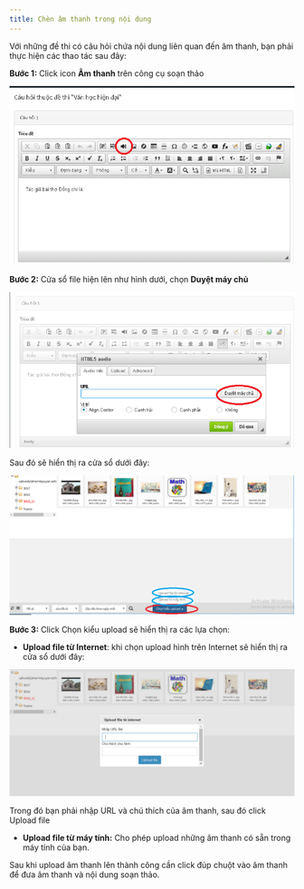 ```yaml
---
title: Chèn âm thanh trong nội dung
---
```



Với những đề thi có câu hỏi chứa nội dung liên quan đến âm thanh, bạn phải thực hiện các thao tác sau đây: 

**Bước 1:** Click icon **Âm thanh** trên công cụ soạn thảo

![](../images/test/them-am-thanh-1.png) 

**Bước 2:** Cửa sổ file hiện lên như hình dưới, chọn **Duyệt máy chủ**

![](../images/test/them-am-thanh-2.png) 

Sau đó sẽ hiển thị ra cửa sổ dưới đây:

![](../images/test/them-am-thanh-3.png) 

**Bước 3:** Click Chọn kiểu upload sẽ hiển thị ra các lựa chọn: 

- **Upload file từ Internet**: khi chọn upload  hình trên Internet sẽ hiển thị ra cửa sổ dưới đây: 

![](../images/test/them-am-thanh-4.png)

Trong đó bạn phải nhập URL và chú thích của âm thanh, sau đó click Upload file
 
- **Upload  file  từ máy tính:** Cho phép upload những âm thanh có sẵn trong máy tính của bạn. 

Sau khi upload  âm thanh lên thành công cần click đúp chuột vào âm thanh để đưa âm thanh và nội dung soạn thảo. 


 

